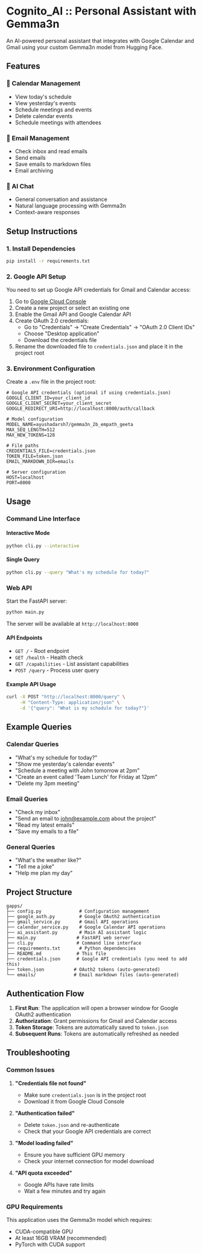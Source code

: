 # Cognito_AI :: Personal Assistant with Gemma3n

An AI-powered personal assistant that integrates with Google Calendar and Gmail using your custom Gemma3n model from Hugging Face.

## Features

### 📅 Calendar Management
- View today's schedule
- View yesterday's events
- Schedule meetings and events
- Delete calendar events
- Schedule meetings with attendees

### 📧 Email Management
- Check inbox and read emails
- Send emails
- Save emails to markdown files
- Email archiving

### 🤖 AI Chat
- General conversation and assistance
- Natural language processing with Gemma3n
- Context-aware responses

## Setup Instructions

### 1. Install Dependencies

```bash
pip install -r requirements.txt
```

### 2. Google API Setup

You need to set up Google API credentials for Gmail and Calendar access:

1. Go to [Google Cloud Console](https://console.cloud.google.com/)
2. Create a new project or select an existing one
3. Enable the Gmail API and Google Calendar API
4. Create OAuth 2.0 credentials:
   - Go to "Credentials" → "Create Credentials" → "OAuth 2.0 Client IDs"
   - Choose "Desktop application"
   - Download the credentials file
5. Rename the downloaded file to `credentials.json` and place it in the project root

### 3. Environment Configuration

Create a `.env` file in the project root:

```env
# Google API credentials (optional if using credentials.json)
GOOGLE_CLIENT_ID=your_client_id
GOOGLE_CLIENT_SECRET=your_client_secret
GOOGLE_REDIRECT_URI=http://localhost:8000/auth/callback

# Model configuration
MODEL_NAME=ayushadarsh7/gemma3n_2b_empath_geeta
MAX_SEQ_LENGTH=512
MAX_NEW_TOKENS=128

# File paths
CREDENTIALS_FILE=credentials.json
TOKEN_FILE=token.json
EMAIL_MARKDOWN_DIR=emails

# Server configuration
HOST=localhost
PORT=8000
```

## Usage

### Command Line Interface

#### Interactive Mode
```bash
python cli.py --interactive
```

#### Single Query
```bash
python cli.py --query "What's my schedule for today?"
```

### Web API

Start the FastAPI server:
```bash
python main.py
```

The server will be available at `http://localhost:8000`

#### API Endpoints

- `GET /` - Root endpoint
- `GET /health` - Health check
- `GET /capabilities` - List assistant capabilities
- `POST /query` - Process user query

#### Example API Usage

```bash
curl -X POST "http://localhost:8000/query" \
     -H "Content-Type: application/json" \
     -d '{"query": "What is my schedule for today?"}'
```

## Example Queries

### Calendar Queries
- "What's my schedule for today?"
- "Show me yesterday's calendar events"
- "Schedule a meeting with John tomorrow at 2pm"
- "Create an event called 'Team Lunch' for Friday at 12pm"
- "Delete my 3pm meeting"

### Email Queries
- "Check my inbox"
- "Send an email to john@example.com about the project"
- "Read my latest emails"
- "Save my emails to a file"

### General Queries
- "What's the weather like?"
- "Tell me a joke"
- "Help me plan my day"

## Project Structure

```
gapps/
├── config.py              # Configuration management
├── google_auth.py         # Google OAuth2 authentication
├── gmail_service.py       # Gmail API operations
├── calendar_service.py    # Google Calendar API operations
├── ai_assistant.py        # Main AI assistant logic
├── main.py               # FastAPI web server
├── cli.py                # Command line interface
├── requirements.txt       # Python dependencies
├── README.md             # This file
├── credentials.json      # Google API credentials (you need to add this)
├── token.json           # OAuth2 tokens (auto-generated)
└── emails/              # Email markdown files (auto-generated)
```

## Authentication Flow

1. **First Run**: The application will open a browser window for Google OAuth2 authentication
2. **Authorization**: Grant permissions for Gmail and Calendar access
3. **Token Storage**: Tokens are automatically saved to `token.json`
4. **Subsequent Runs**: Tokens are automatically refreshed as needed

## Troubleshooting

### Common Issues

1. **"Credentials file not found"**
   - Make sure `credentials.json` is in the project root
   - Download it from Google Cloud Console

2. **"Authentication failed"**
   - Delete `token.json` and re-authenticate
   - Check that your Google API credentials are correct

3. **"Model loading failed"**
   - Ensure you have sufficient GPU memory
   - Check your internet connection for model download

4. **"API quota exceeded"**
   - Google APIs have rate limits
   - Wait a few minutes and try again

### GPU Requirements

This application uses the Gemma3n model which requires:
- CUDA-compatible GPU
- At least 16GB VRAM (recommended)
- PyTorch with CUDA support

